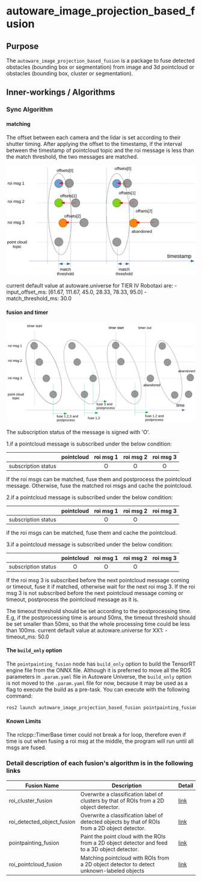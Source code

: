 # autoware_image_projection_based_fusion

## Purpose

The `autoware_image_projection_based_fusion` is a package to fuse detected obstacles (bounding box or segmentation) from image and 3d pointcloud or obstacles (bounding box, cluster or segmentation).

## Inner-workings / Algorithms

### Sync Algorithm

#### matching

The offset between each camera and the lidar is set according to their shutter timing.
After applying the offset to the timestamp, if the interval between the timestamp of pointcloud topic and the roi message is less than the match threshold, the two messages are matched.

![roi_sync_image1](./docs/images/roi_sync_1.png)

current default value at autoware.universe for TIER IV Robotaxi are: - input_offset_ms: [61.67, 111.67, 45.0, 28.33, 78.33, 95.0] - match_threshold_ms: 30.0

#### fusion and timer

![roi_sync_image2](./docs/images/roi_sync_2.png)

The subscription status of the message is signed with 'O'.

1.if a pointcloud message is subscribed under the below condition:

|                     | pointcloud | roi msg 1 | roi msg 2 | roi msg 3 |
| :-----------------: | :--------: | :-------: | :-------: | :-------: |
| subscription status |            |     O     |     O     |     O     |

If the roi msgs can be matched, fuse them and postprocess the pointcloud message.
Otherwise, fuse the matched roi msgs and cache the pointcloud.

2.if a pointcloud message is subscribed under the below condition:

|                     | pointcloud | roi msg 1 | roi msg 2 | roi msg 3 |
| :-----------------: | :--------: | :-------: | :-------: | :-------: |
| subscription status |            |     O     |     O     |           |

if the roi msgs can be matched, fuse them and cache the pointcloud.

3.if a pointcloud message is subscribed under the below condition:

|                     | pointcloud | roi msg 1 | roi msg 2 | roi msg 3 |
| :-----------------: | :--------: | :-------: | :-------: | :-------: |
| subscription status |     O      |     O     |     O     |           |

If the roi msg 3 is subscribed before the next pointcloud message coming or timeout, fuse it if matched, otherwise wait for the next roi msg 3.
If the roi msg 3 is not subscribed before the next pointcloud message coming or timeout, postprocess the pointcloud message as it is.

The timeout threshold should be set according to the postprocessing time.
E.g, if the postprocessing time is around 50ms, the timeout threshold should be set smaller than 50ms, so that the whole processing time could be less than 100ms.
current default value at autoware.universe for XX1: - timeout_ms: 50.0

#### The `build_only` option

The `pointpainting_fusion` node has `build_only` option to build the TensorRT engine file from the ONNX file.
Although it is preferred to move all the ROS parameters in `.param.yaml` file in Autoware Universe, the `build_only` option is not moved to the `.param.yaml` file for now, because it may be used as a flag to execute the build as a pre-task. You can execute with the following command:

```bash
ros2 launch autoware_image_projection_based_fusion pointpainting_fusion.launch.xml model_name:=pointpainting model_path:=/home/autoware/autoware_data/image_projection_based_fusion model_param_path:=$(ros2 pkg prefix autoware_image_projection_based_fusion --share)/config/pointpainting.param.yaml build_only:=true
```

#### Known Limits

The rclcpp::TimerBase timer could not break a for loop, therefore even if time is out when fusing a roi msg at the middle, the program will run until all msgs are fused.

### Detail description of each fusion's algorithm is in the following links

| Fusion Name                | Description                                                                                     | Detail                                       |
| -------------------------- | ----------------------------------------------------------------------------------------------- | -------------------------------------------- |
| roi_cluster_fusion         | Overwrite a classification label of clusters by that of ROIs from a 2D object detector.         | [link](./docs/roi-cluster-fusion.md)         |
| roi_detected_object_fusion | Overwrite a classification label of detected objects by that of ROIs from a 2D object detector. | [link](./docs/roi-detected-object-fusion.md) |
| pointpainting_fusion       | Paint the point cloud with the ROIs from a 2D object detector and feed to a 3D object detector. | [link](./docs/pointpainting-fusion.md)       |
| roi_pointcloud_fusion      | Matching pointcloud with ROIs from a 2D object detector to detect unknown-labeled objects       | [link](./docs/roi-pointcloud-fusion.md)      |
